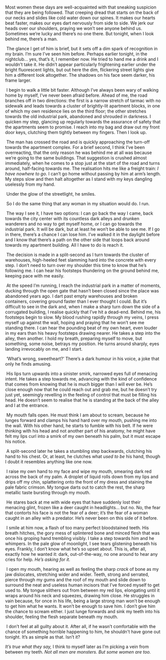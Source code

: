 Most women these days are well-acquainted with that sneaking suspicion that they are being followed. That creeping dread that starts on the back of our necks and slides like cold water down our spines. It makes our hearts beat faster, makes our eyes dart nervously from side to side. We jerk our heads over our shoulders, praying we won’t see anyone behind us. Sometimes we’re lucky and there’s no one there. But tonight, when I look behind me, there’s a man. 

 The glance I get of him is brief, but it sets off a dim spark of recognition in my brain. I’m sure I’ve seen him before. Perhaps earlier tonight, in the nightclub… yes, that’s it, I remember now. He tried to hand me a drink and I wouldn’t take it. He didn’t appear particularly frightening earlier under the bright fluorescent lights, but out here the dim, flickering street lights give him a different look altogether. The shadows on his face seem darker, his frame larger. 

 I begin to walk a little bit faster. Although I’ve always been wary of walking home by myself, I’ve never been afraid before. Ahead of me, the road branches off in two directions: the first is a narrow stretch of tarmac with no sidewalk and leads towards a cluster of brightly-lit apartment blocks, in one of which my own residence lies on the third floor; the other stretches towards the old industrial park, abandoned and shrouded in darkness. I quicken my step, glancing up regularly towards the assurance of safety that the apartments seem to promise. I reach into my bag and draw out my front door keys, clutching them tightly between my fingers. Then I look up. 

 The man has crossed the road and is quickly approaching the turn-off towards the apartment complex. For a brief second, I think I’ve been overreacting, that the only reason he was behind me at all was because we’re going to the same buildings. That suggestion is crushed almost immediately, when he comes to a stop just at the start of the road and turns around, half-facing towards me. The realisation hits me like a freight train: *I have nowhere to go*. I can’t go home without passing by him at arm’s length. My steps slow and then halt altogether as I stand with my keys dangling uselessly from my hand. 

 Under the glow of the streetlight, he smiles. 

 So I do the same thing that any woman in my situation would do. I run. 

 The way I see it, I have two options: I can go back the way I came, back towards the city center with its countless dark alleys and drunken wanderers and no way to get myself home, or I can go towards the industrial park. It will be dark, but at least he won’t be able to see me. If I go in there, there’s a chance I can lose him. I’ve walked it in the daylight before and I know that there’s a path on the other side that loops back around towards my apartment building. All I have to do is reach it. 

 The decision is made in a split-second as I turn towards the cluster of warehouses, high-heeled feet slamming hard into the concrete with every step. I don’t need to turn over my shoulder this time to know that he’s following me. I can hear his footsteps thundering on the ground behind me, keeping pace with me easily. 

 At the speed I’m running, I reach the industrial park in a matter of moments, ducking through the open gate that hasn’t been closed since the place was abandoned years ago. I dart past empty warehouses and broken containers, covering ground faster than I ever thought I could. But it’s difficult to see in the dark and, when I make a sharp turn down the side of a corrugated building, I realise quickly that I’ve hit a dead-end. Behind me, his footsteps begin to slow. My blood rushing rapidly through my veins, I press myself up against the wall, hoping and praying that he won’t see me standing there. I can hear the pounding beat of my own heart, even louder in my ears than his heavy footsteps drawing nearer. He takes a step into the alley, then another. I hold my breath, preparing myself to move, but something, some noise, betrays my position. He turns around sharply, eyes landing irrevocably on me, and I start. 

 ‘What’s wrong, sweetheart?’ There’s a dark humour in his voice, a joke that only he finds amusing. 

 His lips turn upwards into a sinister smirk, narrowed eyes full of menacing intent. He takes a step towards me, advancing with the kind of confidence that comes from knowing that he is much bigger than I will ever be. He’s close enough now that he could reach out and grab me, but he doesn’t try just yet, seemingly revelling in the feeling of control that must be filling his head. He doesn’t seem to realise that he is standing at the back of the alley and I at the entrance.

 My mouth falls open. He must think I am about to scream, because he lunges forward and clamps his hand hard over my mouth, pushing me into the wall. With his other hand, he starts to fumble with his belt. If he were thinking with his head and not another part of his anatomy, he might have felt my lips curl into a smirk of my own beneath his palm, but it must escape his notice. 

 A split-second later he takes a stumbling step backwards, clutching his hand to his chest. Or, at least, he clutches what *used to be* his hand, though I doubt it resembles anything like one now. 

 I raise my own hand to my face and wipe my mouth, smearing dark red across the back of my palm. A droplet of liquid rolls down from my lips and drips off my chin, splattering onto the front of my dress and staining the pale fabric crimson. My tongue darts out to catch the rest, the sharp metallic taste bursting through my mouth.

 He stares back at me with wide eyes that have suddenly lost their menacing glint, frozen like a deer caught in headlights… but no. No, the fear that contorts his face is not the fear of a deer; it’s the fear of a woman caught in an alley with a predator. He’s never been on this side of it before.  

 I smile at him now, a flash of too many perfect bloodstained teeth. His breath hitches, the gory mess of splintered bone and minced flesh that was once his groping hand trembling visibly. I take a step towards him and he whimpers. In the pale glow of moonlight, I see tears glistening beneath his eyes. Frankly, I don’t know what he’s so upset about. This is, after all, exactly how he wanted it: dark, out-of-the-way, no one around to hear any cries for help. *He’s asking for it.*

 I open my mouth, hearing as well as feeling the sharp *crack* of bone as my jaw dislocates, stretching wider and wider. Teeth, strong and serrated, pierce through my gums and the roof of my mouth and slide down to surround the neat and useless human incisors that I’ve forced myself to get used to. My tongue slithers out from between my red lips, elongating until it wraps around his neck and squeezes, drawing him close. He struggles in vain because, for once in his life, being a large strong man won’t be enough to get him what he wants. It won’t be enough to save him. I don’t give him the chance to scream either. I just lunge forwards and sink my teeth into his shoulder, feeling the flesh separate beneath my mouth. 

 I don’t feel at all guilty about it. After all, if he wasn’t comfortable with the chance of something horrible happening to him, he shouldn't have gone out tonight. It’s as simple as that. Isn’t it?

*It’s true what they say,* I think to myself later as I’m picking a vein from between my teeth. *Not all men are monsters. But some women are too.*